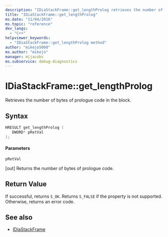 ```yaml
---
description: "IDiaStackFrame::get_lengthProlog retrieves the number of bytes of prologue code in the block."
title: "IDiaStackFrame::get_lengthProlog"
ms.date: "11/04/2016"
ms.topic: "reference"
dev_langs:
  - "C++"
helpviewer_keywords:
  - "IDiaStackFrame::get_lengthProlog method"
author: "mikejo5000"
ms.author: "mikejo"
manager: mijacobs
ms.subservice: debug-diagnostics
---
```


# IDiaStackFrame::get_lengthProlog

Retrieves the number of bytes of prologue code in the block.

## Syntax

```C++
HRESULT get_lengthProlog ( 
   DWORD* pRetVal
);
```

#### Parameters
 `pRetVal`

[out] Returns the number of bytes of prologue code.

## Return Value
 If successful, returns `S_OK`. Returns `S_FALSE` if the property is not supported. Otherwise, returns an error code.

## See also
- [IDiaStackFrame](../../debugger/debug-interface-access/idiastackframe.md)
